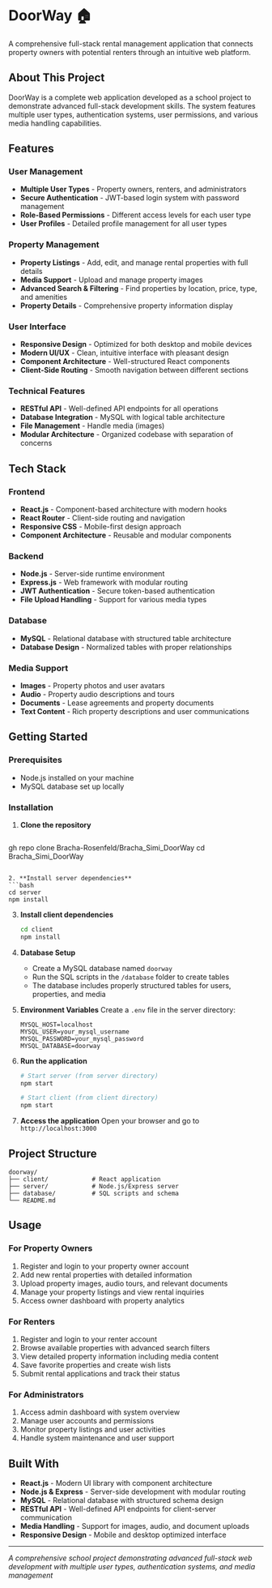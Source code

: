 # DoorWay 🏠

A comprehensive full-stack rental management application that connects property owners with potential renters through an intuitive web platform.

## About This Project

DoorWay is a complete web application developed as a school project to demonstrate advanced full-stack development skills. The system features multiple user types, authentication systems, user permissions, and various media handling capabilities.

## Features

### User Management
- **Multiple User Types** - Property owners, renters, and administrators
- **Secure Authentication** - JWT-based login system with password management
- **Role-Based Permissions** - Different access levels for each user type
- **User Profiles** - Detailed profile management for all user types

### Property Management
- **Property Listings** - Add, edit, and manage rental properties with full details
- **Media Support** - Upload and manage property images
- **Advanced Search & Filtering** - Find properties by location, price, type, and amenities
- **Property Details** - Comprehensive property information display

### User Interface
- **Responsive Design** - Optimized for both desktop and mobile devices
- **Modern UI/UX** - Clean, intuitive interface with pleasant design
- **Component Architecture** - Well-structured React components
- **Client-Side Routing** - Smooth navigation between different sections

### Technical Features
- **RESTful API** - Well-defined API endpoints for all operations
- **Database Integration** - MySQL with logical table architecture
- **File Management** - Handle media (images)
- **Modular Architecture** - Organized codebase with separation of concerns

## Tech Stack

### Frontend
- **React.js** - Component-based architecture with modern hooks
- **React Router** - Client-side routing and navigation
- **Responsive CSS** - Mobile-first design approach
- **Component Architecture** - Reusable and modular components

### Backend
- **Node.js** - Server-side runtime environment
- **Express.js** - Web framework with modular routing
- **JWT Authentication** - Secure token-based authentication
- **File Upload Handling** - Support for various media types

### Database
- **MySQL** - Relational database with structured table architecture
- **Database Design** - Normalized tables with proper relationships

### Media Support
- **Images** - Property photos and user avatars
- **Audio** - Property audio descriptions and tours
- **Documents** - Lease agreements and property documents
- **Text Content** - Rich property descriptions and user communications

## Getting Started

### Prerequisites
- Node.js installed on your machine
- MySQL database set up locally

### Installation

1. **Clone the repository**
   ```bash
gh repo clone Bracha-Rosenfeld/Bracha_Simi_DoorWay
cd Bracha_Simi_DoorWay
   ```

2. **Install server dependencies**
   ```bash
   cd server
   npm install
   ```

3. **Install client dependencies**
   ```bash
   cd client
   npm install
   ```

4. **Database Setup**
   - Create a MySQL database named `doorway`
   - Run the SQL scripts in the `/database` folder to create tables
   - The database includes properly structured tables for users, properties, and media

5. **Environment Variables**
   Create a `.env` file in the server directory:
   ```
   MYSQL_HOST=localhost
   MYSQL_USER=your_mysql_username
   MYSQL_PASSWORD=your_mysql_password
   MYSQL_DATABASE=doorway
   ```

6. **Run the application**
   ```bash
   # Start server (from server directory)
   npm start
   
   # Start client (from client directory)
   npm start
   ```

7. **Access the application**
   Open your browser and go to `http://localhost:3000`

## Project Structure

```
doorway/
├── client/            # React application
├── server/            # Node.js/Express server
├── database/          # SQL scripts and schema
└── README.md
```

## Usage

### For Property Owners
1. Register and login to your property owner account
2. Add new rental properties with detailed information
3. Upload property images, audio tours, and relevant documents
4. Manage your property listings and view rental inquiries
5. Access owner dashboard with property analytics

### For Renters
1. Register and login to your renter account
2. Browse available properties with advanced search filters
3. View detailed property information including media content
4. Save favorite properties and create wish lists
5. Submit rental applications and track their status

### For Administrators
1. Access admin dashboard with system overview
2. Manage user accounts and permissions
3. Monitor property listings and user activities
4. Handle system maintenance and user support

## Built With

- **React.js** - Modern UI library with component architecture
- **Node.js & Express** - Server-side development with modular routing
- **MySQL** - Relational database with structured schema design
- **RESTful API** - Well-defined API endpoints for client-server communication
- **Media Handling** - Support for images, audio, and document uploads
- **Responsive Design** - Mobile and desktop optimized interface

---

*A comprehensive school project demonstrating advanced full-stack web development with multiple user types, authentication systems, and media management*
